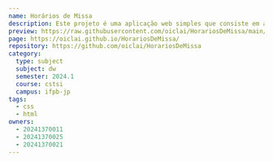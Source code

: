 ```yaml
---
name: Horários de Missa
description: Este projeto é uma aplicação web simples que consiste em agrupar horários de missa na cidade de Jo]ao Pessoa, categorizadps por bairro
preview: https://raw.githubusercontent.com/oiclai/HorariosDeMissa/main/preview.png
page: https://oiclai.github.io/HorariosDeMissa/
repository: https://github.com/oiclai/HorariosDeMissa
category:
  type: subject
  subject: dw
  semester: 2024.1
  course: cstsi
  campus: ifpb-jp
tags:
  - css
  - html
owners:
  - 20241370011
  - 20241370025
  - 20241370021
---
```

